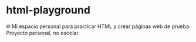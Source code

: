 # html-playground
🌐 Mi espacio personal para practicar HTML y crear páginas web de prueba. Proyecto personal, no escolar.
